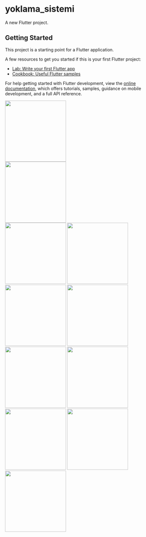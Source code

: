 # yoklama_sistemi

A new Flutter project.

## Getting Started

This project is a starting point for a Flutter application.

A few resources to get you started if this is your first Flutter project:

- [Lab: Write your first Flutter app](https://docs.flutter.dev/get-started/codelab)
- [Cookbook: Useful Flutter samples](https://docs.flutter.dev/cookbook)

For help getting started with Flutter development, view the
[online documentation](https://docs.flutter.dev/), which offers tutorials,
samples, guidance on mobile development, and a full API reference.
<link rel="stylesheet" href="https://cdn.jsdelivr.net/npm/bootstrap@4.0.0/dist/css/bootstrap.min.css" integrity="sha384-Gn5384xqQ1aoWXA+058RXPxPg6fy4IWvTNh0E263XmFcJlSAwiGgFAW/dAiS6JXm" crossorigin="anonymous">
<script src="https://code.jquery.com/jquery-3.2.1.slim.min.js" integrity="sha384-KJ3o2DKtIkvYIK3UENzmM7KCkRr/rE9/Qpg6aAZGJwFDMVNA/GpGFF93hXpG5KkN" crossorigin="anonymous"></script>
<script src="https://cdn.jsdelivr.net/npm/popper.js@1.12.9/dist/umd/popper.min.js" integrity="sha384-ApNbgh9B+Y1QKtv3Rn7W3mgPxhU9K/ScQsAP7hUibX39j7fakFPskvXusvfa0b4Q" crossorigin="anonymous"></script>
<script src="https://cdn.jsdelivr.net/npm/bootstrap@4.0.0/dist/js/bootstrap.min.js" integrity="sha384-JZR6Spejh4U02d8jOt6vLEHfe/JQGiRRSQQxSfFWpi1MquVdAyjUar5+76PVCmYl" crossorigin="anonymous"></script>

<div class="row">
  <div class="col">
    <img src="https://user-images.githubusercontent.com/74659671/173587770-e9277725-9061-41be-8bcf-e4b667bdea9f.png" width="200"/>
  </div>
  <div class="col">
    <img src="https://user-images.githubusercontent.com/74659671/173587773-451577a0-21cb-4907-8031-312eba7978f0.png" width="200"/>
  </div>
</div>



<img src="https://user-images.githubusercontent.com/74659671/173587776-b136eb73-2351-433e-8876-8ad67e2c7c89.png" width="200"/>
<img src="https://user-images.githubusercontent.com/74659671/173587785-c8fe60cd-0943-481d-be5c-db7a6d531b26.png" width="200"/>
<img src="https://user-images.githubusercontent.com/74659671/173587790-d06edbbb-7c35-4622-a3a8-64e58c77b763.png" width="200"/>
<img src="https://user-images.githubusercontent.com/74659671/173587793-25d9f9b9-40dc-40b6-aca0-426a62bafeb9.png" width="200"/>
<img src="https://user-images.githubusercontent.com/74659671/173587794-5ffbadaf-f2d4-439a-b3e2-45ec38338bdb.png" width="200"/>
<img src="https://user-images.githubusercontent.com/74659671/173587796-454e0abe-1ef7-4297-94c9-f31ccf87e54d.png" width="200"/>
<img src="https://user-images.githubusercontent.com/74659671/173587798-a09e48bf-32bd-4245-8ccd-221b4624b591.png" width="200"/>
<img src="https://user-images.githubusercontent.com/74659671/173587800-1834d1a2-087e-4812-92e5-e0aeea62421b.png" width="200"/>
<img src="https://user-images.githubusercontent.com/74659671/173587801-1a7c8a4f-b355-454d-98fa-707883a455e2.png" width="200"/>
